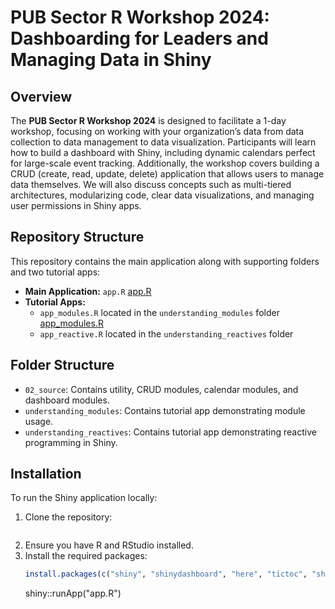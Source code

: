 # PUB Sector R Workshop 2024: Dashboarding for Leaders and Managing Data in Shiny

## Overview

The **PUB Sector R Workshop 2024** is designed to facilitate a 1-day workshop, focusing on working with your organization’s data from data collection to data management to data visualization. Participants will learn how to build a dashboard with Shiny, including dynamic calendars perfect for large-scale event tracking. Additionally, the workshop covers building a CRUD (create, read, update, delete) application that allows users to manage data themselves. We will also discuss concepts such as multi-tiered architectures, modularizing code, clear data visualizations, and managing user permissions in Shiny apps.

## Repository Structure

This repository contains the main application along with supporting folders and two tutorial apps:

- **Main Application:** `app.R` [app.R](https://github.com/maxinedrake/R_workshop/blob/main/app.R)
- **Tutorial Apps:**
  - `app_modules.R` located in the `understanding_modules` folder [app_modules.R](https://github.com/maxinedrake/R_workshop/blob/main/understanding_modules/app_modules.R)
  - `app_reactive.R` located in the `understanding_reactives` folder

## Folder Structure
- `02_source`: Contains utility, CRUD modules, calendar modules, and dashboard modules.
- `understanding_modules`: Contains tutorial app demonstrating module usage.
- `understanding_reactives`: Contains tutorial app demonstrating reactive programming in Shiny.

## Installation

To run the Shiny application locally:

1. Clone the repository:
    ```
2. Ensure you have R and RStudio installed.
3. Install the required packages:
   ```R
   install.packages(c("shiny", "shinydashboard", "here", "tictoc", "shinyWidgets", "timevis"))
   ```
   shiny::runApp("app.R")
     ```
